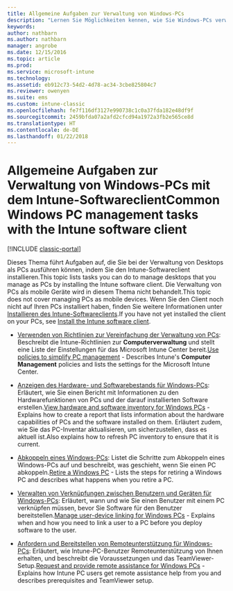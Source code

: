 ```yaml
---
title: Allgemeine Aufgaben zur Verwaltung von Windows-PCs
description: "Lernen Sie Möglichkeiten kennen, wie Sie Windows-PCs verwalten, auf denen der Intune-Softwareclient ausgeführt wird."
keywords: 
author: nathbarn
ms.author: nathbarn
manager: angrobe
ms.date: 12/15/2016
ms.topic: article
ms.prod: 
ms.service: microsoft-intune
ms.technology: 
ms.assetid: eb912c73-54d2-4d78-ac34-3cbe825804c7
ms.reviewer: owenyen
ms.suite: ems
ms.custom: intune-classic
ms.openlocfilehash: fe7f116df3127e990738c1c0a37fda182e48df9f
ms.sourcegitcommit: 2459bfda07a2afd2cfcd94a1972a3fb2e565ce8d
ms.translationtype: HT
ms.contentlocale: de-DE
ms.lasthandoff: 01/22/2018
---
```

# <a name="common-windows-pc-management-tasks-with-the-intune-software-client"></a><span data-ttu-id="d1c5e-103">Allgemeine Aufgaben zur Verwaltung von Windows-PCs mit dem Intune-Softwareclient</span><span class="sxs-lookup"><span data-stu-id="d1c5e-103">Common Windows PC management tasks with the Intune software client</span></span>

[!INCLUDE [classic-portal](../includes/classic-portal.md)]

<span data-ttu-id="d1c5e-104">Dieses Thema führt Aufgaben auf, die Sie bei der Verwaltung von Desktops als PCs ausführen können, indem Sie den Intune-Softwareclient installieren.</span><span class="sxs-lookup"><span data-stu-id="d1c5e-104">This topic lists tasks you can do to manage desktops that you manage as PCs by installing the Intune software client.</span></span> <span data-ttu-id="d1c5e-105">Die Verwaltung von PCs als mobile Geräte wird in diesem Thema nicht behandelt.</span><span class="sxs-lookup"><span data-stu-id="d1c5e-105">This topic does not cover managing PCs as mobile devices.</span></span> <span data-ttu-id="d1c5e-106">Wenn Sie den Client noch nicht auf Ihren PCs installiert haben, finden Sie weitere Informationen unter [Installieren des Intune-Softwareclients](install-the-windows-pc-client-with-microsoft-intune.md).</span><span class="sxs-lookup"><span data-stu-id="d1c5e-106">If you have not yet installed the client on your PCs, see [Install the Intune software client](install-the-windows-pc-client-with-microsoft-intune.md).</span></span>


- <span data-ttu-id="d1c5e-107">[Verwenden von Richtlinien zur Vereinfachung der Verwaltung von PCs](use-policies-to-simplify-windows-pc-management.md): Beschreibt die Intune-Richtlinien zur **Computerverwaltung** und stellt eine Liste der Einstellungen für das Microsoft Intune Center bereit.</span><span class="sxs-lookup"><span data-stu-id="d1c5e-107">[Use policies to simplify PC management](use-policies-to-simplify-windows-pc-management.md) - Describes Intune's **Computer Management** policies and lists the settings for the Microsoft Intune Center.</span></span>

- <span data-ttu-id="d1c5e-108">[Anzeigen des Hardware- und Softwarebestands für Windows-PCs](view-hardware-and-software-inventory-for-windows-pcs-in-microsoft-intune.md): Erläutert, wie Sie einen Bericht mit Informationen zu den Hardwarefunktionen von PCs und der darauf installierten Software erstellen.</span><span class="sxs-lookup"><span data-stu-id="d1c5e-108">[View hardware and software inventory for Windows PCs](view-hardware-and-software-inventory-for-windows-pcs-in-microsoft-intune.md) - Explains how to create a report that lists information about the hardware capabilities of PCs and the software installed on them.</span></span> <span data-ttu-id="d1c5e-109">Erläutert zudem, wie Sie das PC-Inventar aktualisieren, um sicherzustellen, dass es aktuell ist.</span><span class="sxs-lookup"><span data-stu-id="d1c5e-109">Also explains how to refresh PC inventory to ensure that it is current.</span></span>

- <span data-ttu-id="d1c5e-110">[Abkoppeln eines Windows-PCs](retire-a-windows-pc-with-microsoft-intune.md): Listet die Schritte zum Abkoppeln eines Windows-PCs auf und beschreibt, was geschieht, wenn Sie einen PC abkoppeln.</span><span class="sxs-lookup"><span data-stu-id="d1c5e-110">[Retire a Windows PC](retire-a-windows-pc-with-microsoft-intune.md) - Lists the steps for retiring a Windows PC and describes what happens when you retire a PC.</span></span>

- <span data-ttu-id="d1c5e-111">[Verwalten von Verknüpfungen zwischen Benutzern und Geräten für Windows-PCs](manage-user-device-linking-for-windows-pcs-with-microsoft-intune.md): Erläutert, wann und wie Sie einen Benutzer mit einem PC verknüpfen müssen, bevor Sie Software für den Benutzer bereitstellen.</span><span class="sxs-lookup"><span data-stu-id="d1c5e-111">[Manage user-device linking for Windows PCs](manage-user-device-linking-for-windows-pcs-with-microsoft-intune.md) - Explains when and how you need to link a user to a PC before you deploy software to the user.</span></span>

- <span data-ttu-id="d1c5e-112">[Anfordern und Bereitstellen von Remoteunterstützung für Windows-PCs](request-and-provide-remote-assistance-for-windows-pcs-in-microsoft-intune.md): Erläutert, wie Intune-PC-Benutzer Remoteunterstützung von Ihnen erhalten, und beschreibt die Voraussetzungen und das TeamViewer-Setup.</span><span class="sxs-lookup"><span data-stu-id="d1c5e-112">[Request and provide remote assistance for Windows PCs](request-and-provide-remote-assistance-for-windows-pcs-in-microsoft-intune.md) - Explains how Intune PC users get remote assistance help from you and describes prerequisites and TeamViewer setup.</span></span>


